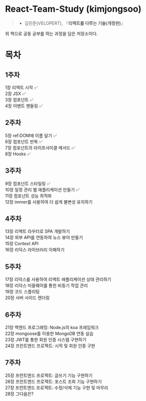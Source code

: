 # React-Team-Study (**kimjongsoo**)          

 > - 김민준(VELOPERT), 『**리액트를 다루는 기술(개정판)**』            

위 책으로 공동 공부를 하는 과정을 담은 저장소이다.                   

# 목차         
## 1주차      

1장 리액트 시작 :white_check_mark:     
2장 JSX :white_check_mark:     
3장 컴포넌트 :white_check_mark:    
4장 이벤트 핸들링 :white_check_mark:      

## 2주차          
5장 ref:DOM에 이름 달기 :white_check_mark:        
6장 컴포넌트 반복 :white_check_mark:         
7장 컴포넌트의 라이프사이클 메서드 :white_check_mark:          
8장 Hooks :white_check_mark:      

## 3주차        
9장 컴포넌트 스타일링 :white_check_mark:       
10장 일정 관리 웹 애플리케이션 만들기 :white_check_mark:      
11장 컴포넌트 성능 최적화     
12장 immer를 사용하여 더 쉽게 불변성 유지하기    
## 4주차            
13장 리액트 라우터로 SPA 개발하기    
14장 외부 API를 연동하여 뉴스 뷰어 만들기    
15장 Context API    
16장 리덕스 라이브러리 이해하기    
## 5주차     
17장 리덕스를 사용하여 리액트 애플리케이션 상태 관리하기    
18장 리덕스 미들웨어를 통한 비동기 작업 관리    
19장 코드 스플리팅     
20장 서버 사이드 렌더링   
## 6주차    
21장 백엔드 프로그래밍: Node.js의 koa 프레임워크    
22장 mongoose를 이용한 MongoDB 연동 실습      
23장 JWT를 통한 회원 인증 시스템 구현하기     
24장 프런트엔드 프로젝트: 시작 및 회원 인증 구현     
## 7주차      
25장 프런트엔드 프로젝트: 글쓰기 기능 구현하기       
26장 프런트엔드 프로젝트: 포스트 조회 기능 구현하기       
27장 프런트엔드 프로젝트: 수정/삭제 기능 구현 및 마무리     
28장 그다음은?      